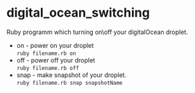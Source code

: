 # digital_ocean_switching
Ruby programm which turning on\off your digitalOcean droplet.


* on - power on your droplet             
`ruby filename.rb on`
* off - power off your droplet           
`ruby filename.rb off`
* snap - make snapshot of your droplet.   
`ruby filename.rb snap snapshotName`
